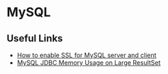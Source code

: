 # MySQL

## Useful Links

- [How to enable SSL for MySQL server and client](http://xmodulo.com/enable-ssl-mysql-server-client.html)
- [MySQL JDBC Memory Usage on Large ResultSet](http://benjchristensen.com/2008/05/27/mysql-jdbc-memory-usage-on-large-resultset/)

